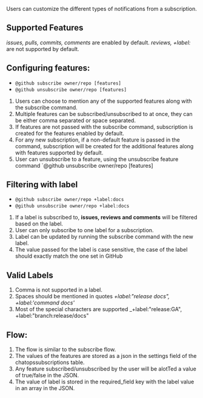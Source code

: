 
Users can customize the different types of notifications from a subscription.

## Supported Features
_issues, pulls, commits, comments_ are enabled by default.
_reviews, +label:_ are not supported by default.

## Configuring features:
* `@github subscribe owner/repo [features]`
* `@github unsubscribe owner/repo [features]`

1) Users can choose to mention any of the supported features along with the subscribe command.
2) Multiple features can be subscribed/unsubscribed to at once, they can be either comma separated or space separated.
2) If features are not passed with the subscribe command, subscription is created for the features enabled by default.
3) For any new subscription, if a non-default feature is passed in the command, subscription will be created for the additional features along with features supported by default.
4) User can unsubscribe to a feature, using the unsubscribe feature command `@github unsubscribe owner/repo [features]


## Filtering with label
* `@github subscribe owner/repo +label:docs`
* `@github unsubscribe owner/repo +label:docs`

1) If a label is subscribed to, **issues, reviews and comments** will be filtered based on the label.
2) User can only subscribe to one label for a subscription.
3) Label can be updated by running the subscribe command with the new label.
4) The value passed for the label is case sensitive, the case of the label should exactly match the one set in GitHub

## Valid Labels
1) Comma is not supported in a label.
2) Spaces should be mentioned in quotes _+label:"release docs", +label:'command docs'_
3) Most of the special characters are supported _+label:"release:GA", +label:"branch:release/docs"


## Flow:
1) The flow is similar to the subscribe flow.
2) The values of the features are stored as a json in the settings field of the chatopssubscriptions table.
3) Any feature subscribed/unsubscribed by the user will be alotTed a value of true/false in the JSON.
4) The value of label is stored in the required_field key with the label value in an array in the JSON.




